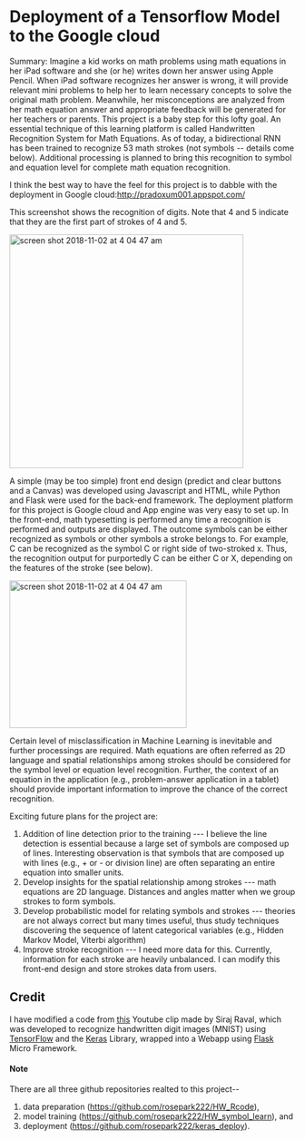 # Deployment of a Tensorflow Model to the Google cloud

Summary: Imagine a kid works on math problems using math equations in her iPad software and she (or he) writes down her answer using Apple Pencil. When iPad software recognizes her answer is wrong, it will provide relevant mini problems to help her to learn necessary concepts to solve the original math problem. Meanwhile, her misconceptions are analyzed from her math equation answer and appropriate feedback will be generated for her teachers or parents. This project is a baby step for this lofty goal. An essential technique of this learning platform is called Handwritten Recognition System for Math Equations. As of today, a bidirectional RNN has been trained to recognize 53 math strokes (not symbols -- details come below). Additional processing is planned to bring this recognition to symbol and equation level for complete math equation recognition.

I think the best way to have the feel for this project is to dabble with the deployment in Google cloud:http://pradoxum001.appspot.com/

This screenshot shows the recognition of digits. Note that 4 and 5 indicate that they are the first part of strokes of 4 and 5.

<img width="412" alt="screen shot 2018-11-02 at 4 04 47 am" src="https://user-images.githubusercontent.com/38844805/47862556-a495d480-ddb2-11e8-98f0-0a55746f2dbc.png">

A simple (may be too simple) front end design (predict and clear buttons and a Canvas) was developed using Javascript and HTML, while Python and Flask were used for the back-end framework. The deployment platform for this project is Google cloud and App engine was very easy to set up. In the front-end, math typesetting is performed any time a recognition is performed and outputs are displayed. The outcome symbols can be either recognized as symbols or other symbols a stroke belongs to. For example, C can be recognized as the symbol C or right side of two-stroked x. Thus, the recognition output for purportedly C can be either C or X, depending on the features of the stroke (see below).

<img width="312" height="260" alt="screen shot 2018-11-02 at 4 04 47 am" src="https://user-images.githubusercontent.com/38844805/47912120-bfb92080-de54-11e8-8e7c-ff626ac8abd6.png">

Certain level of misclassification in Machine Learning is inevitable and further processings are required. Math equations are often referred as 2D language and spatial relationships among strokes should be considered for the symbol level or equation level recognition. Further, the context of an equation in the application (e.g., problem-answer application in a tablet) should provide important information to improve the chance of the correct recognition. 

Exciting future plans for the project are:
 1.	Addition of line detection prior to the training --- I believe the line detection is essential because a large set of symbols are composed up of lines. Interesting observation is that symbols that are composed up with lines (e.g., + or - or division line) are often separating an entire equation into smaller units.
 2.	Develop insights for the spatial relationship among strokes --- math equations are 2D language. Distances and angles matter when we group strokes to form symbols.
 3.	Develop probabilistic model for relating symbols and strokes --- theories are not always correct but many times useful, thus study techniques discovering the sequence of latent categorical variables (e.g., Hidden Markov Model, Viterbi algorithm)
 4.	Improve stroke recognition --- I need more data for this. Currently, information for each stroke are heavily unbalanced. I can modify this front-end design and  store strokes data from users.


## Credit

I have modified a code from [this](https://youtu.be/f6Bf3gl4hWY) Youtube clip made by Siraj Raval, which was developed to recognize handwritten digit images (MNIST) using [TensorFlow](https://www.tensorflow.org/) and the [Keras](http://keras.io/) Library, wrapped into a Webapp using [Flask](http://flask.pocoo.org/) Micro Framework.

#### Note
There are all three github repositories realted to this project--  
 1) data preparation (https://github.com/rosepark222/HW_Rcode), 
 2) model training (https://github.com/rosepark222/HW_symbol_learn), and 
 3) deployment (https://github.com/rosepark222/keras_deploy). 

